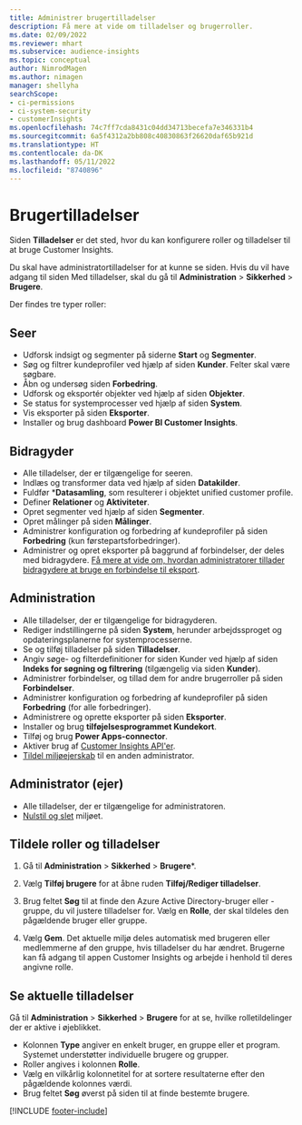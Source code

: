 ```yaml
---
title: Administrer brugertilladelser
description: Få mere at vide om tilladelser og brugerroller.
ms.date: 02/09/2022
ms.reviewer: mhart
ms.subservice: audience-insights
ms.topic: conceptual
author: NimrodMagen
ms.author: nimagen
manager: shellyha
searchScope:
- ci-permissions
- ci-system-security
- customerInsights
ms.openlocfilehash: 74c7ff7cda8431c04dd34713becefa7e346331b4
ms.sourcegitcommit: 6a5f4312a2bb808c40830863f26620daf65b921d
ms.translationtype: HT
ms.contentlocale: da-DK
ms.lasthandoff: 05/11/2022
ms.locfileid: "8740896"
---
```

# <a name="user-permissions"></a>Brugertilladelser

Siden **Tilladelser** er det sted, hvor du kan konfigurere roller og tilladelser til at bruge Customer Insights.

Du skal have administratortilladelser for at kunne se siden. Hvis du vil have adgang til siden Med tilladelser, skal du gå til **Administration** > **Sikkerhed** > **Brugere**.

Der findes tre typer roller:

## <a name="viewer"></a>Seer

- Udforsk indsigt og segmenter på siderne **Start** og **Segmenter**.
- Søg og filtrer kundeprofiler ved hjælp af siden **Kunder**. Felter skal være søgbare.
- Åbn og undersøg siden **Forbedring**.
- Udforsk og eksportér objekter ved hjælp af siden **Objekter**.
- Se status for systemprocesser ved hjælp af siden **System**.
- Vis eksporter på siden **Eksporter**.
- Installer og brug dashboard **Power BI Customer Insights**.

## <a name="contributor"></a>Bidragyder

- Alle tilladelser, der er tilgængelige for seeren.
- Indlæs og transformer data ved hjælp af siden **Datakilder**.
- Fuldfør ***Datasamling**, som resulterer i objektet unified customer profile.
- Definer **Relationer** og **Aktiviteter**.
- Opret segmenter ved hjælp af siden **Segmenter**.
- Opret målinger på siden **Målinger**.
- Administrer konfiguration og forbedring af kundeprofiler på siden **Forbedring** (kun førstepartsforbedringer).
- Administrer og opret eksporter på baggrund af forbindelser, der deles med bidragydere. [Få mere at vide om, hvordan administratorer tillader bidragydere at bruge en forbindelse til eksport](connections.md#allow-contributors-to-use-a-connection-for-exports).

## <a name="admin"></a>Administration

- Alle tilladelser, der er tilgængelige for bidragyderen.
- Rediger indstillingerne på siden **System**, herunder arbejdssproget og opdateringsplanerne for systemprocesserne.
- Se og tilføj tilladelser på siden **Tilladelser**.
- Angiv søge- og filterdefinitioner for siden Kunder ved hjælp af siden **Indeks for søgning og filtrering** (tilgængelig via siden **Kunder**).
- Administrer forbindelser, og tillad dem for andre brugerroller på siden **Forbindelser**.
- Administrer konfiguration og forbedring af kundeprofiler på siden **Forbedring** (for alle forbedringer).
- Administrere og oprette eksporter på siden **Eksporter**.
- Installer og brug **tilføjelsesprogrammet Kundekort**.
- Tilføj og brug **Power Apps-connector**.
- Aktiver brug af [Customer Insights API'er](apis.md).
- [Tildel miljøejerskab](manage-environments.md#change-the-owner-of-an-environment) til en anden administrator.

## <a name="admin-owner"></a>Administrator (ejer)

- Alle tilladelser, der er tilgængelige for administratoren.
- [Nulstil og slet](manage-environments.md#reset-an-existing-environment) miljøet.

## <a name="assign-roles-and-permissions"></a>Tildele roller og tilladelser

1. Gå til **Administration** > **Sikkerhed** > **Brugere***.

1. Vælg **Tilføj brugere** for at åbne ruden **Tilføj/Rediger tilladelser**.

1. Brug feltet **Søg** til at finde den Azure Active Directory-bruger eller -gruppe, du vil justere tilladelser for. Vælg en **Rolle**, der skal tildeles den pågældende bruger eller gruppe.

1. Vælg **Gem**. Det aktuelle miljø deles automatisk med brugeren eller medlemmerne af den gruppe, hvis tilladelser du har ændret. Brugerne kan få adgang til appen Customer Insights og arbejde i henhold til deres angivne rolle.

## <a name="view-current-permissions"></a>Se aktuelle tilladelser

Gå til **Administration** > **Sikkerhed** > **Brugere** for at se, hvilke rolletildelinger der er aktive i øjeblikket.

- Kolonnen **Type** angiver en enkelt bruger, en gruppe eller et program. Systemet understøtter individuelle brugere og grupper.
- Roller angives i kolonnen **Rolle**.
- Vælg en vilkårlig kolonnetitel for at sortere resultaterne efter den pågældende kolonnes værdi.
- Brug feltet **Søg** øverst på siden til at finde bestemte brugere.


[!INCLUDE [footer-include](includes/footer-banner.md)]
